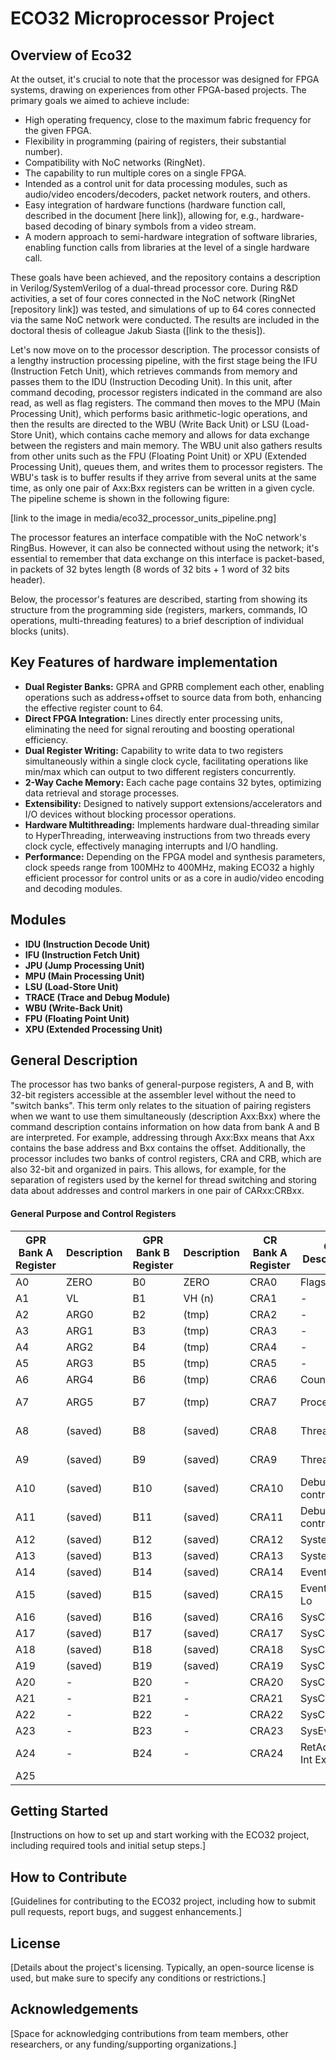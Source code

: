 # ECO32 Microprocessor Project

## Overview of Eco32

At the outset, it's crucial to note that the processor was designed for FPGA systems, drawing on experiences from other FPGA-based projects. The primary goals we aimed to achieve include:
- High operating frequency, close to the maximum fabric frequency for the given FPGA.
- Flexibility in programming (pairing of registers, their substantial number).
- Compatibility with NoC networks (RingNet).
- The capability to run multiple cores on a single FPGA.
- Intended as a control unit for data processing modules, such as audio/video encoders/decoders, packet network routers, and others.
- Easy integration of hardware functions (hardware function call, described in the document [here link]), allowing for, e.g., hardware-based decoding of binary symbols from a video stream.
- A modern approach to semi-hardware integration of software libraries, enabling function calls from libraries at the level of a single hardware call.

These goals have been achieved, and the repository contains a description in Verilog/SystemVerilog of a dual-thread processor core. During R&D activities, a set of four cores connected in the NoC network (RingNet [repository link]) was tested, and simulations of up to 64 cores connected via the same NoC network were conducted. The results are included in the doctoral thesis of colleague Jakub Siasta ([link to the thesis]).

Let's now move on to the processor description. The processor consists of a lengthy instruction processing pipeline, with the first stage being the IFU (Instruction Fetch Unit), which retrieves commands from memory and passes them to the IDU (Instruction Decoding Unit). In this unit, after command decoding, processor registers indicated in the command are also read, as well as flag registers. The command then moves to the MPU (Main Processing Unit), which performs basic arithmetic-logic operations, and then the results are directed to the WBU (Write Back Unit) or LSU (Load-Store Unit), which contains cache memory and allows for data exchange between the registers and main memory. The WBU unit also gathers results from other units such as the FPU (Floating Point Unit) or XPU (Extended Processing Unit), queues them, and writes them to processor registers. The WBU's task is to buffer results if they arrive from several units at the same time, as only one pair of Axx:Bxx registers can be written in a given cycle.
The pipeline scheme is shown in the following figure:

[link to the image in media/eco32_processor_units_pipeline.png]

The processor features an interface compatible with the NoC network's RingBus. However, it can also be connected without using the network; it's essential to remember that data exchange on this interface is packet-based, in packets of 32 bytes length (8 words of 32 bits + 1 word of 32 bits header).

Below, the processor's features are described, starting from showing its structure from the programming side (registers, markers, commands, IO operations, multi-threading features) to a brief description of individual blocks (units).

## Key Features of hardware implementation

- **Dual Register Banks:** GPRA and GPRB complement each other, enabling operations such as address+offset to source data from both, enhancing the effective register count to 64.
- **Direct FPGA Integration:** Lines directly enter processing units, eliminating the need for signal rerouting and boosting operational efficiency.
- **Dual Register Writing:** Capability to write data to two registers simultaneously within a single clock cycle, facilitating operations like min/max which can output to two different registers concurrently.
- **2-Way Cache Memory:** Each cache page contains 32 bytes, optimizing data retrieval and storage processes.
- **Extensibility:** Designed to natively support extensions/accelerators and I/O devices without blocking processor operations.
- **Hardware Multithreading:** Implements hardware dual-threading similar to HyperThreading, interweaving instructions from two threads every clock cycle, effectively managing interrupts and I/O handling.
- **Performance:** Depending on the FPGA model and synthesis parameters, clock speeds range from 100MHz to 400MHz, making ECO32 a highly efficient processor for control units or as a core in audio/video encoding and decoding modules.

## Modules

- **IDU (Instruction Decode Unit)**
- **IFU (Instruction Fetch Unit)**
- **JPU (Jump Processing Unit)**
- **MPU (Main Processing Unit)**
- **LSU (Load-Store Unit)**
- **TRACE (Trace and Debug Module)**
- **WBU (Write-Back Unit)**
- **FPU (Floating Point Unit)**
- **XPU (Extended Processing Unit)**

## General Description

The processor has two banks of general-purpose registers, A and B, with 32-bit registers accessible at the assembler level without the need to "switch banks". This term only relates to the situation of pairing registers when we want to use them simultaneously (description Axx:Bxx) where the command description contains information on how data from bank A and B are interpreted. For example, addressing through Axx:Bxx means that Axx contains the base address and Bxx contains the offset.
Additionally, the processor includes two banks of control registers, CRA and CRB, which are also 32-bit and organized in pairs. This allows, for example, for the separation of registers used by the kernel for thread switching and storing data about addresses and control markers in one pair of CARxx:CRBxx.

#### General Purpose and Control Registers

| GPR Bank A Register | Description        | GPR Bank B Register | Description      | CR Bank A Register | CR Description        | CR Bank B Register | CR Description      |
|---------------------|--------------------|---------------------|------------------|---------------------|-----------------------|---------------------|---------------------|
| A0                  | ZERO               | B0                  | ZERO             | CRA0                | Flags                 | CRB0                | Flags               |
| A1                  | VL                 | B1                  | VH (n)           | CRA1                | -                     | CRB1                | reserved            |
| A2                  | ARG0               | B2                  | (tmp)            | CRA2                | -                     | CRB2                | reserved            |
| A3                  | ARG1               | B3                  | (tmp)            | CRA3                | -                     | CRB3                | reserved            |
| A4                  | ARG2               | B4                  | (tmp)            | CRA4                | -                     | CRB4                | reserved            |
| A5                  | ARG3               | B5                  | (tmp)            | CRA5                | -                     | CRB5                | reserved            |
| A6                  | ARG4               | B6                  | (tmp)            | CRA6                | Counter Lo            | CRB6                | Counter Hi          |
| A7                  | ARG5               | B7                  | (tmp)            | CRA7                | Processor ID          | CRB7                | Processor CAP       |
| A8                  | (saved)            | B8                  | (saved)          | CRA8                | Thread ctx            | CRB8                | Thread param        |
| A9                  | (saved)            | B9                  | (saved)          | CRA9                | Thread ctx            | CRB9                | Thread param        |
| A10                 | (saved)            | B10                 | (saved)          | CRA10               | Debug control         | CRB10               | Debug flags         |
| A11                 | (saved)            | B11                 | (saved)          | CRA11               | Debug control         | CRB11               | Debug flags         |
| A12                 | (saved)            | B12                 | (saved)          | CRA12               | SystemTemp            | CRB12               | SystemTemp          |
| A13                 | (saved)            | B13                 | (saved)          | CRA13               | System                | CRB13               | System              |
| A14                 | (saved)            | B14                 | (saved)          | CRA14               | Event Ctrl            | CRB14               | Event Flags         |
| A15                 | (saved)            | B15                 | (saved)          | CRA15               | Event Data Lo         | CRB15               | Event Data Hi       |
| A16                 | (saved)            | B16                 | (saved)          | CRA16               | SysCall 0             | CRB16               | reserved            |
| A17                 | (saved)            | B17                 | (saved)          | CRA17               | SysCall 1             | CRB17               | reserved            |
| A18                 | (saved)            | B18                 | (saved)          | CRA18               | SysCall 2             | CRB18               | reserved            |
| A19                 | (saved)            | B19                 | (saved)          | CRA19               | SysCall 3             | CRB19               | reserved            |
| A20                 | -                  | B20                 | -                | CRA20               | SysCall 4             | CRB20               | reserved            |
| A21                 | -                  | B21                 | -                | CRA21               | SysCall 5             | CRB21               | reserved            |
| A22                 | -                  | B22                 | -                | CRA22               | SysCall 6             | CRB22               | reserved            |
| A23                 | -                  | B23                 | -                | CRA23               | SysEvent              | CRB23               | reserved            |
| A24                 | -                  | B24                 | -                | CRA24               | RetAddr0 - Int Exc    | CRB24               | Ret_ISW0            |
| A25                



## Getting Started

[Instructions on how to set up and start working with the ECO32 project, including required tools and initial setup steps.]

## How to Contribute

[Guidelines for contributing to the ECO32 project, including how to submit pull requests, report bugs, and suggest enhancements.]

## License

[Details about the project's licensing. Typically, an open-source license is used, but make sure to specify any conditions or restrictions.]

## Acknowledgements

[Space for acknowledging contributions from team members, other researchers, or any funding/supporting organizations.]


